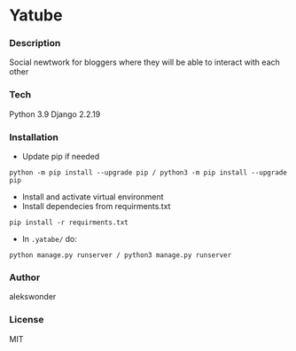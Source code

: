 # Yatube
### Description
Social newtwork for bloggers where they will be able to interact with each other
### Tech
Python 3.9
Django 2.2.19
### Installation
- Update pip if needed
``` 
python -m pip install --upgrade pip / python3 -m pip install --upgrade pip
``` 
- Install and activate virtual environment
- Install dependecies from requirments.txt
``` 
pip install -r requirments.txt
``` 
- In `.yatabe/` do:
``` 
python manage.py runserver / python3 manage.py runserver
``` 
### Author
alekswonder 

### License
MIT